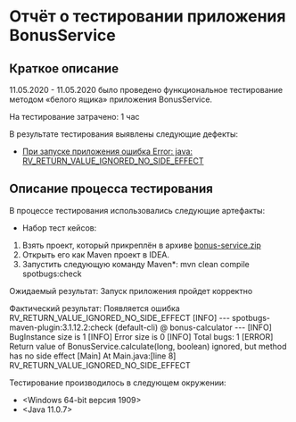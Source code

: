 # Отчёт о тестировании приложения BonusService

## Краткое описание

11.05.2020 - 11.05.2020 было проведено функциональное тестирование методом «белого ящика» приложения BonusService.

На тестирование затрачено: 1 час

В результате тестирования выявлены следующие дефекты:
* [При запуске приложения ошибка Error: java: RV_RETURN_VALUE_IGNORED_NO_SIDE_EFFECT](https://github.com/Oleg2394/BonusService2/issues/1#issue-615842116)

## Описание процесса тестирования

В процессе тестирования использовались следующие артефакты:
 * Набор тест кейсов:
1. Взять проект, который прикреплён в архиве [bonus-service.zip](https://github.com/netology-code/javaqa-homeworks/blob/master/maven-junit/artifacts/bonus-service.zip)
2. Открыть его как Maven проект в IDEA.
3. Запустить следующую команду Maven*: mvn clean compile spotbugs:check

Ожидаемый результат: Запуск приложения пройдет корректно

Фактический результат: Появляется ошибка RV_RETURN_VALUE_IGNORED_NO_SIDE_EFFECT
[INFO] --- spotbugs-maven-plugin:3.1.12.2:check (default-cli) @ bonus-calculator --- [INFO] BugInstance size is 1 [INFO] Error size is 0 [INFO] Total bugs: 1 [ERROR] Return value of BonusService.calculate(long, boolean) ignored, but method has no side effect [Main] At Main.java:[line 8] RV_RETURN_VALUE_IGNORED_NO_SIDE_EFFECT

Тестирование производилось в следующем окружении:
* <Windows 64-bit версия 1909>
* <Java 11.0.7>

